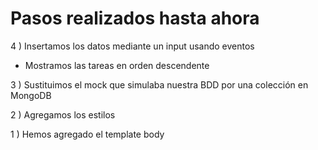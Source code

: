 # Pasos realizados hasta ahora
4 ) Insertamos los datos mediante un input usando eventos
- Mostramos las tareas en orden descendente

3 ) Sustituimos el mock que simulaba nuestra BDD por una colección en MongoDB

2 ) Agregamos los estilos

1 ) Hemos agregado el template body
